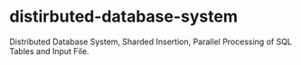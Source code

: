 # distirbuted-database-system
Distributed Database System, Sharded Insertion, Parallel Processing of SQL Tables and Input File.
